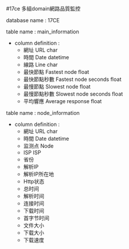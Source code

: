 
#17ce 多組domain網路品質監控


database name : 17CE


table name : main_information
* column definition :
   * 網址 URL char
   * 時間    Date	datetime
   * 線路    Line	char
   * 最快節點	Fastest node    float
   * 最快節點秒數	Fastest node seconds    float
   * 最慢節點	Slowest node    float
   * 最慢節點秒數	Slowest node seconds    float
   * 平均響應    Average response    float

table name : node_information
* column definition :
   * 網址 URL char
   * 時間    Date	datetime 
   * 监测点  Node
   * ISP  ISP
   * 省份
   * 解析IP
   * 解析IP所在地
   * Http状态
   * 总时间
   * 解析时间
   * 连接时间	
   * 下载时间
   * 首字节时间
   * 文件大小
   * 下载大小
   * 下载速度	

